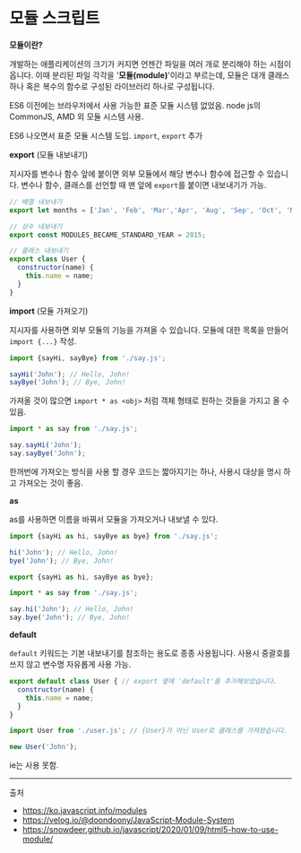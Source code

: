 # 모듈 스크립트

**모듈이란?**

개발하는 애플리케이션의 크기가 커지면 언젠간 파일을 여러 개로 분리해야 하는 시점이 옵니다. 이때 분리된 파일 각각을    '**모듈(module)**'이라고 부르는데, 모듈은 대개 클래스 하나 혹은 복수의 함수로 구성된 라이브러리 하나로    구성됩니다.

  ES6 이전에는 브라우저에서 사용 가능한 표준 모듈 시스템 없었음.
  node js의 CommonJS, AMD 외 모듈 시스템 사용.
  
  ES6 나오면서 표준 모듈 시스템 도입.
  `import`, `export` 추가

**export** (모듈 내보내기)

지시자를 변수나 함수 앞에 붙이면 외부 모듈에서 해당 변수나 함수에 접근할 수 있습니다.
변수나 함수, 클래스를 선언할 때 맨 앞에  `export`를 붙이면 내보내기가 가능.

```javascript
// 배열 내보내기
export let months = ['Jan', 'Feb', 'Mar','Apr', 'Aug', 'Sep', 'Oct', 'Nov', 'Dec'];

// 상수 내보내기
export const MODULES_BECAME_STANDARD_YEAR = 2015;

// 클래스 내보내기
export class User {
  constructor(name) {
    this.name = name;
  }
}
```


**import** (모듈 가져오기)

지시자를 사용하면 외부 모듈의 기능을 가져올 수 있습니다.
모듈에 대한 목록을 만들어 `import {...}` 작성.
```javascript
import {sayHi, sayBye} from './say.js';

sayHi('John'); // Hello, John!
sayBye('John'); // Bye, John!
```
가져올 것이 많으면 `import * as <obj>` 처럼 객체 형태로 원하는 것들을 가지고 올 수 있음.
```javascript
import * as say from './say.js';

say.sayHi('John');
say.sayBye('John');
```

한꺼번에 가져오는 방식을 사용 할 경우 코드는 짧아지기는 하나, 사용시 대상을 명시 하고 가져오는 것이 좋음.

**as**

as를 사용하면 이름을 바꿔서 모듈을 가져오거나 내보낼 수 있다.
```javascript
import {sayHi as hi, sayBye as bye} from './say.js';

hi('John'); // Hello, John!
bye('John'); // Bye, John!
```
```javascript
export {sayHi as hi, sayBye as bye};
```
```javascript
import * as say from './say.js';

say.hi('John'); // Hello, John!
say.bye('John'); // Bye, John!
```
**default**

`default` 키워드는 기본 내보내기를 참조하는 용도로 종종 사용됩니다.
사용시 중괄호를 쓰지 않고 변수명 자유롭게 사용 가능.

```javascript
export default class User { // export 옆에 'default'를 추가해보았습니다.
  constructor(name) {
    this.name = name;
  }
}
```
```javascript
import User from './user.js'; // {User}가 아닌 User로 클래스를 가져왔습니다.

new User('John');
```

ie는 사용 못함.

  -------------------

출처
 - https://ko.javascript.info/modules
 - https://velog.io/@doondoony/JavaScript-Module-System
 - https://snowdeer.github.io/javascript/2020/01/09/html5-how-to-use-module/
